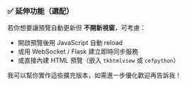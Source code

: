 ### ✅ 延伸功能（選配）

若你想要讓預覽自動更新但 **不開新視窗**，可考慮：

* 開啟預覽後用 JavaScript 自動 reload
* 或用 WebSocket / Flask 建立即時同步服務
* 或直接內建 HTML 預覽（嵌入 `tkhtmlview` 或 `cefpython`）

我可以幫你實作這些擴充版本，如需進一步優化歡迎再告訴我！
